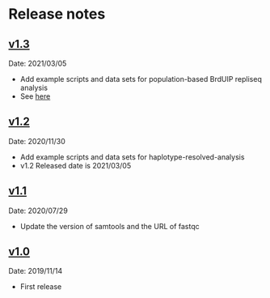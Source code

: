 # Release notes

## [v1.3](https://github.com/kuzobuta/scRepliseq-Pipeline/compare/v1.2...v1.3)

Date: 2021/03/05

* Add example scripts and data sets for population-based BrdUIP repliseq analysis
* See [here](https://github.com/kuzobuta/scRepliseq-Pipeline/tree/master/scripts/BrdUIP-analysis) 

## [v1.2](https://github.com/kuzobuta/scRepliseq-Pipeline/compare/v1.1...v1.2)

Date: 2020/11/30

* Add example scripts and data sets for haplotype-resolved-analysis
* v1.2 Released date is 2021/03/05

## [v1.1](https://github.com/kuzobuta/scRepliseq-Pipeline/compare/v1.0...v1.1)

Date: 2020/07/29

* Update the version of samtools and the URL of fastqc

## [v1.0](https://github.com/kuzobuta/scRepliseq-Pipeline/tags/v1.0)

Date: 2019/11/14

* First release

